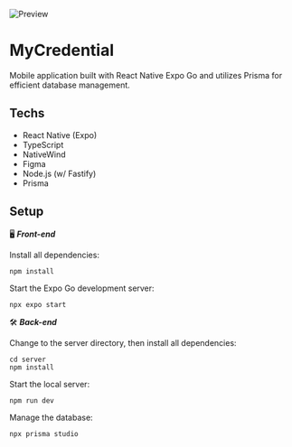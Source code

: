 ![Preview](./.github/preview.jpg)

# MyCredential

Mobile application built with React Native Expo Go and utilizes Prisma for efficient database management.

## Techs

- React Native (Expo)
- TypeScript
- NativeWind
- Figma
- Node.js (w/ Fastify)
- Prisma

## Setup

🖥️ **_Front-end_**

Install all dependencies:

```
npm install
```

Start the Expo Go development server:

```
npx expo start
```

🛠️ **_Back-end_**

Change to the server directory, then install all dependencies:

```
cd server
npm install
```

Start the local server:

```
npm run dev
```

Manage the database:

```
npx prisma studio
```
